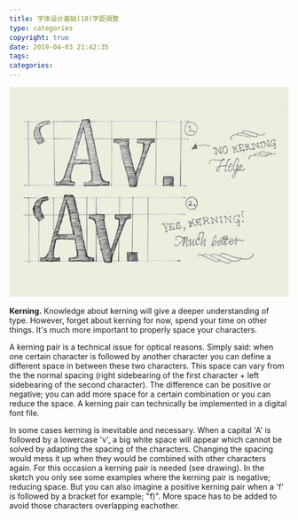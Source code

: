 ```yaml
---
title: 字体设计基础(18)字距调整
type: categories
copyright: true
date: 2019-04-03 21:42:35
tags:
categories:
---
```


![img](字体设计基础-18-字距调整/typebasics-18.jpg)

**Kerning.** Knowledge about kerning will give a deeper understanding of type. However, forget about kerning for now, spend your time on other things. It's much more important to properly space your characters.

A kerning pair is a technical issue for optical reasons. Simply said: when one certain character is followed by another character you can define a different space in between these two characters. This space can vary from the the normal spacing (right sidebearing of the first character + left sidebearing of the second character). The difference can be positive or negative; you can add more space for a certain combination or you can reduce the space. A kerning pair can technically be implemented in a digital font file.

In some cases kerning is inevitable and necessary. When a capital 'A' is followed by a lowercase 'v', a big white space will appear which cannot be solved by adapting the spacing of the characters. Changing the spacing would mess it up when they would be combined with other characters again. For this occasion a kerning pair is needed (see drawing). In the sketch you only see some examples where the kerning pair is negative; reducing space. But you can also imagine a positive kerning pair when a 'f' is followed by a bracket for example; "f)". More space has to be added to avoid those characters overlapping eachother.